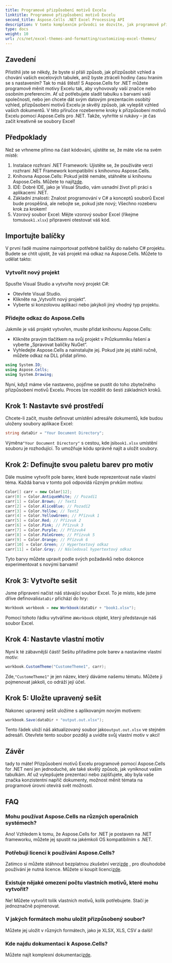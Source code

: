 ```yaml
---
title: Programové přizpůsobení motivů Excelu
linktitle: Programové přizpůsobení motivů Excelu
second_title: Aspose.Cells .NET Excel Processing API
description: V tomto komplexním průvodci se dozvíte, jak programově přizpůsobit motivy Excelu pomocí Aspose.Cells for .NET. Vylepšete své tabulky.
type: docs
weight: 10
url: /cs/net/excel-themes-and-formatting/customizing-excel-themes/
---
```

## Zavedení
Přistihli jste se někdy, že byste si přáli způsob, jak přizpůsobit vzhled a chování vašich excelových tabulek, aniž byste ztráceli hodiny času hraním se s nastavením? Tak to máš štěstí! S Aspose.Cells for .NET můžete programově měnit motivy Excelu tak, aby vyhovovaly vaší značce nebo osobním preferencím. Ať už potřebujete sladit tabulku s barvami vaší společnosti, nebo jen chcete dát svým datovým prezentacím osobitý vzhled, přizpůsobení motivů Excelu je skvělý způsob, jak vylepšit vzhled vašich dokumentů. V této příručce rozebereme kroky k přizpůsobení motivů Excelu pomocí Aspose.Cells pro .NET. Takže, vyhrňte si rukávy – je čas začít kreativně se soubory Excel!
## Předpoklady
Než se vrhneme přímo na část kódování, ujistěte se, že máte vše na svém místě:
1. Instalace rozhraní .NET Framework: Ujistěte se, že používáte verzi rozhraní .NET Framework kompatibilní s knihovnou Aspose.Cells.
2. Knihovna Aspose.Cells: Pokud ještě nemáte, stáhněte si knihovnu Aspose.Cells. Můžete to najít[zde](https://releases.aspose.com/cells/net/). 
3. IDE: Dobré IDE, jako je Visual Studio, vám usnadní život při práci s aplikacemi .NET.
4. Základní znalosti: Znalost programování v C# a konceptů souborů Excel bude prospěšná, ale nebojte se, pokud jste nový; Všechno rozeberu krok za krokem!
5.  Vzorový soubor Excel: Mějte vzorový soubor Excel (říkejme tomu`book1.xlsx`) připraveni otestovat váš kód.
## Importujte balíčky
V první řadě musíme naimportovat potřebné balíčky do našeho C# projektu. Budete se chtít ujistit, že váš projekt má odkaz na Aspose.Cells. Můžete to udělat takto:
### Vytvořit nový projekt
Spusťte Visual Studio a vytvořte nový projekt C#:
- Otevřete Visual Studio.
- Klikněte na „Vytvořit nový projekt“.
- Vyberte si konzolovou aplikaci nebo jakýkoli jiný vhodný typ projektu.
### Přidejte odkaz do Aspose.Cells
Jakmile je váš projekt vytvořen, musíte přidat knihovnu Aspose.Cells:
- Klikněte pravým tlačítkem na svůj projekt v Průzkumníku řešení a vyberte „Spravovat balíčky NuGet“.
- Vyhledejte Aspose.Cells a nainstalujte jej. Pokud jste jej stáhli ručně, můžete odkaz na DLL přidat přímo.
```csharp
using System.IO;
using Aspose.Cells;
using System.Drawing;
``` 
Nyní, když máme vše nastaveno, pojďme se pustit do toho zbytečného přizpůsobení motivů Excelu. Proces lze rozdělit do šesti základních kroků. 
## Krok 1: Nastavte své prostředí
Chcete-li začít, musíte definovat umístění adresáře dokumentů, kde budou uloženy soubory aplikace Excel:
```csharp
string dataDir = "Your Document Directory";
```
 Výměna`"Your Document Directory"` s cestou, kde jsi`book1.xlsx` umístění souboru je rozhodující. To umožňuje kódu správně najít a uložit soubory. 
## Krok 2: Definujte svou paletu barev pro motiv
Dále musíme vytvořit pole barev, které bude reprezentovat naše vlastní téma. Každá barva v tomto poli odpovídá různým prvkům motivu:
```csharp
Color[] carr = new Color[12];
carr[0] = Color.AntiqueWhite; // Pozadí1
carr[1] = Color.Brown; // Text1
carr[2] = Color.AliceBlue; // Pozadí2
carr[3] = Color.Yellow; // Text2
carr[4] = Color.YellowGreen; // Přízvuk 1
carr[5] = Color.Red; // Přízvuk 2
carr[6] = Color.Pink; // Přízvuk 3
carr[7] = Color.Purple; // Přízvuk4
carr[8] = Color.PaleGreen; // Přízvuk 5
carr[9] = Color.Orange; // Přízvuk 6
carr[10] = Color.Green; // Hypertextový odkaz
carr[11] = Color.Gray; // Následoval hypertextový odkaz
```
Tyto barvy můžete upravit podle svých požadavků nebo dokonce experimentovat s novými barvami!
## Krok 3: Vytvořte sešit
 Jsme připraveni načíst náš stávající soubor Excel. To je místo, kde jsme dříve definovali`dataDir` přichází do hry:
```csharp
Workbook workbook = new Workbook(dataDir + "book1.xlsx");
```
 Pomocí tohoto řádku vytváříme a`Workbook` objekt, který představuje náš soubor Excel. 
## Krok 4: Nastavte vlastní motiv
Nyní k té zábavnější části! Sešitu přiřadíme pole barev a nastavíme vlastní motiv:
```csharp
workbook.CustomTheme("CustomeTheme1", carr);
```
 Zde,`"CustomeTheme1"` je jen název, který dáváme našemu tématu. Můžete ji pojmenovat jakkoli, co odráží její účel. 
## Krok 5: Uložte upravený sešit
Nakonec upravený sešit uložíme s aplikovaným novým motivem:
```csharp
workbook.Save(dataDir + "output.out.xlsx");
```
 Tento řádek uloží náš aktualizovaný soubor jako`output.out.xlsx` ve stejném adresáři. Otevřete tento soubor později a uvidíte svůj vlastní motiv v akci!
## Závěr
tady to máte! Přizpůsobení motivů Excelu programově pomocí Aspose.Cells for .NET není jen jednoduché, ale také skvělý způsob, jak vyniknout vašim tabulkám. Ať už vylepšujete prezentaci nebo zajišťujete, aby byla vaše značka konzistentní napříč dokumenty, možnost měnit témata na programové úrovni otevírá svět možností.
## FAQ
### Mohu používat Aspose.Cells na různých operačních systémech?  
Ano! Vzhledem k tomu, že Aspose.Cells for .NET je postaven na .NET frameworku, můžete jej spustit na jakémkoli OS kompatibilním s .NET.
### Potřebuji licenci k používání Aspose.Cells?  
 Zatímco si můžete stáhnout bezplatnou zkušební verzi[zde](https://releases.aspose.com/) , pro dlouhodobé používání je nutná licence. Můžete si koupit licenci[zde](https://purchase.aspose.com/buy).
### Existuje nějaké omezení počtu vlastních motivů, které mohu vytvořit?  
Ne! Můžete vytvořit tolik vlastních motivů, kolik potřebujete. Stačí je jednoznačně pojmenovat.
### V jakých formátech mohu uložit přizpůsobený soubor?  
Můžete jej uložit v různých formátech, jako je XLSX, XLS, CSV a další!
### Kde najdu dokumentaci k Aspose.Cells?  
Můžete najít komplexní dokumentaci[zde](https://reference.aspose.com/cells/net/).